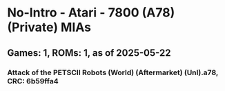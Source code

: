 # No-Intro - Atari - 7800 (A78) (Private) MIAs
## Games: 1, ROMs: 1, as of 2025-05-22

### Attack of the PETSCII Robots (World) (Aftermarket) (Unl).a78, CRC: 6b59ffa4

